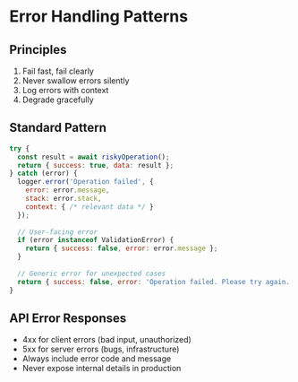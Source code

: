 # Error Handling Patterns

## Principles
1. Fail fast, fail clearly
2. Never swallow errors silently
3. Log errors with context
4. Degrade gracefully

## Standard Pattern
```javascript
try {
  const result = await riskyOperation();
  return { success: true, data: result };
} catch (error) {
  logger.error('Operation failed', {
    error: error.message,
    stack: error.stack,
    context: { /* relevant data */ }
  });
  
  // User-facing error
  if (error instanceof ValidationError) {
    return { success: false, error: error.message };
  }
  
  // Generic error for unexpected cases
  return { success: false, error: 'Operation failed. Please try again.' };
}
```

## API Error Responses
- 4xx for client errors (bad input, unauthorized)
- 5xx for server errors (bugs, infrastructure)
- Always include error code and message
- Never expose internal details in production